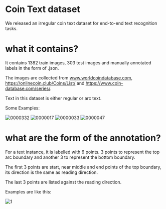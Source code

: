 # Coin Text dataset
We released an irregular coin text dataset for end-to-end text recognition tasks.

# what it contains?
It contains 1382 train images, 303 test images and manually annotated labels in the form of .json.

The images are collected from  www.worldcoindatabase.com, https://onlinecoin.club/Coins/List/ and https://www.coin-database.com/series/.

Text in this dataset is either regular or arc text. 

Some Examples:

![0000332](https://user-images.githubusercontent.com/44936161/160741443-8e4dab8f-fa35-4c7b-a615-bac0b0dd6aa0.jpg)
![0000017](https://user-images.githubusercontent.com/44936161/160740182-5c305579-05b5-49e1-a99a-4834abf670ca.jpg)
![0000033](https://user-images.githubusercontent.com/44936161/160740194-6a63ca27-2c1f-4594-845b-77831a092c24.jpg)
![0000047](https://user-images.githubusercontent.com/44936161/160740200-972113ee-a20d-406d-94c7-076f41f283ea.jpg)

# what are the form of the annotation?
For a text instance, it is labelled with 6 points. 3 points to represent the top arc boundary and another 3 to represent the bottom boundary.

The first 3 points are start, near middle and end points of the top boundary, its direction is the same as reading direction.

The last 3 points are listed against the reading direction.

Examples are like this:

![1](https://user-images.githubusercontent.com/44936161/160740795-5e7e0da0-5731-4e62-8e0b-7638724e1116.png)

